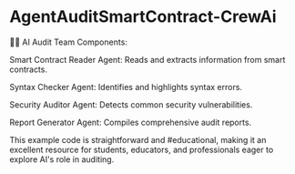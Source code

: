 # AgentAuditSmartContract-CrewAi

👩‍💻 AI Audit Team Components:

Smart Contract Reader Agent: Reads and extracts information from smart contracts.

Syntax Checker Agent: Identifies and highlights syntax errors.

Security Auditor Agent: Detects common security vulnerabilities.

Report Generator Agent: Compiles comprehensive audit reports.

This example code is straightforward and #educational, making it an excellent resource for students, educators, and professionals eager to explore AI's role in auditing.
